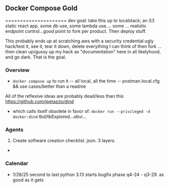 ## Docker Compose Gold
=====================
dev goal: take this up to localstack; an S3 static react app, some db use, some lambda use....
some ... realistic endpoint control...good point to fork per product. Then deploy stuff.

This probably ends up at scratching aws with a security credential ugly hack/test it, see it, tear it down, delete everything I can think of then fork ... then clean up/gussy up my hack as "documentation" here in all likelyhood, and go dark. That is the goal.


### Overview 
- ```docker compose up``` to run it
-- all local, all the time
-- postman.local.cfg && use cases/better than  a readme

All of the reflexive ideas are probably dead/less than this https://github.com/jpetazzo/dind
- which calls itself obsolete in favor of:
```docker run --privileged -d docker:dind``` tbd/tbExplored...obvi...

### Agents
1. Create software creation checklist. json. 3 layers. 
-



### Calendar
- 1/28/25 second to last python 3.13 starts bugfix phase q4-24 - q3-29. as good as it gets

